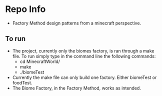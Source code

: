 # Repo Info
  * Factory Method design patterns from a minecraft perspective.

## To run
  * The project, currently only the biomes factory, is ran through a make file. To run simply type in the command line the following commands:
    + cd MinecraftWorld/
    + make
    + ./biomeTest
  * Currently the make file can only build one factory. Either biomeTest or foodTest.
  * The Biome Factory, in the Factory Method, works as intended.